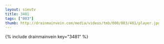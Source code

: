 ```yaml
--- 
layout: sieutv
title: 3481
tags: ["003"]
thumb: http://drainmainvein.com/media/videos/tmb/000/003/481/player.jpg
---
```

{% include drainmainvein key="3481" %} 
